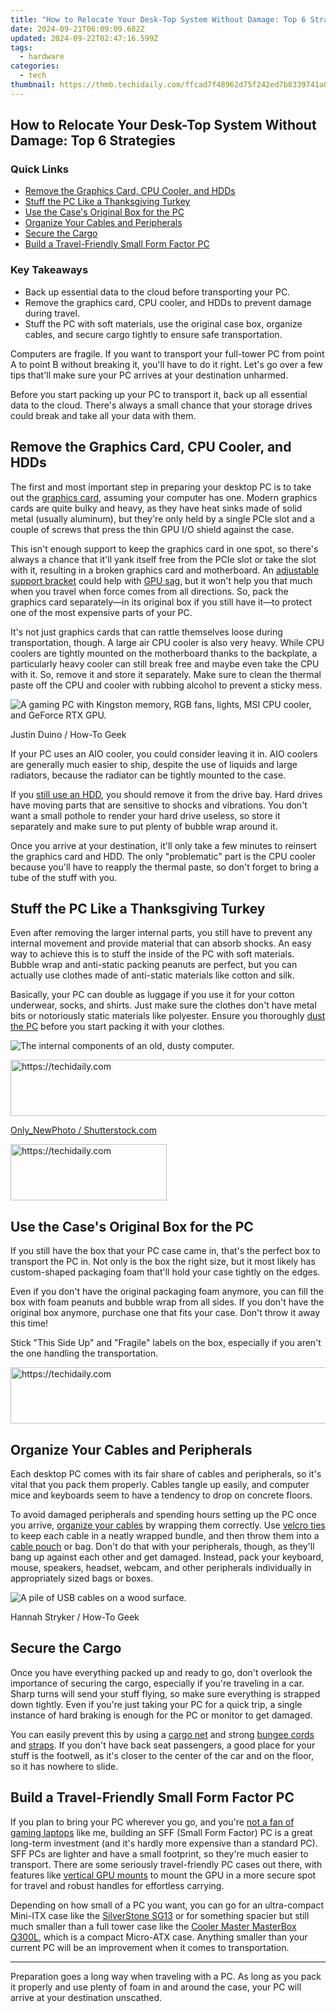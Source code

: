 ```yaml
---
title: "How to Relocate Your Desk-Top System Without Damage: Top 6 Strategies"
date: 2024-09-21T06:09:09.682Z
updated: 2024-09-22T02:47:16.599Z
tags:
  - hardware
categories:
  - tech
thumbnail: https://thmb.techidaily.com/ffcad7f48962d75f242ed7b8339741a057dbb535926e2709bec686a6dd167dd4.jpg
---
```


## How to Relocate Your Desk-Top System Without Damage: Top 6 Strategies

### Quick Links

* [Remove the Graphics Card, CPU Cooler, and HDDs](https://extra-guidance.techidaily.com/2024-approved-newbies-navigation-to-net-worth-on-periscope/)
* [Stuff the PC Like a Thanksgiving Turkey](https://blog-min.techidaily.com/5-ways-to-move-contacts-from-xiaomi-redmi-note-12-pro-4g-to-iphone-131415-drfone-by-drfone-transfer-from-android-transfer-from-android/)
* [Use the Case's Original Box for the PC](https://screen-capture.techidaily.com/updated-chorus-chronicles-music-gadgets-for-2024/)
* [Organize Your Cables and Peripherals](https://article-posts.techidaily.com/20-freepaid-luts-for-dji-mini-2air-2smavic-2-for-2024/)
* [Secure the Cargo](https://graphic-issues.techidaily.com/reestablishing-communication-hdmi-between-gadgets-worked-again/)
* [Build a Travel-Friendly Small Form Factor PC](https://screen-video-capture.techidaily.com/updated-groundbreenas-choosing-first-time-gamers-editing-apps/)

### Key Takeaways

* Back up essential data to the cloud before transporting your PC.
* Remove the graphics card, CPU cooler, and HDDs to prevent damage during travel.
* Stuff the PC with soft materials, use the original case box, organize cables, and secure cargo tightly to ensure safe transportation.

 Computers are fragile. If you want to transport your full-tower PC from point A to point B without breaking it, you'll have to do it right. Let's go over a few tips that'll make sure your PC arrives at your destination unharmed.

 Before you start packing up your PC to transport it, back up all essential data to the cloud. There's always a small chance that your storage drives could break and take all your data with them.

##  Remove the Graphics Card, CPU Cooler, and HDDs

 The first and most important step in preparing your desktop PC is to take out the [graphics card](https://android-unlock.techidaily.com/unlock-vivo-s17-pro-phone-password-without-factory-reset-full-guide-here-by-drfone-android/), assuming your computer has one. Modern graphics cards are quite bulky and heavy, as they have heat sinks made of solid metal (usually aluminum), but they're only held by a single PCIe slot and a couple of screws that press the thin GPU I/O shield against the case.

 This isn't enough support to keep the graphics card in one spot, so there's always a chance that it'll yank itself free from the PCIe slot or take the slot with it, resulting in a broken graphics card and motherboard. An [adjustable support bracket](https://www.amazon.com/Graphics-Brace-Support-Holder-Bracket/dp/B09FPJL1KY?tag=hotoge-20&ascsubtag=UUhtgUeUpU2004063&asc%5Frefurl=https%3A%2F%2Fwww.howtogeek.com%2Ftips-to-safely-transport-your-desktop-pc%2F&asc%5Fcampaign=Evergreen) could help with [GPU sag](https://common-error.techidaily.com/how-incompatible-drivers-can-compromise-the-integrity-of-your-ftdi-synchronous-data-transmission/), but it won't help you that much when you travel when force comes from all directions. So, pack the graphics card separately—in its original box if you still have it—to protect one of the most expensive parts of your PC.

 It's not just graphics cards that can rattle themselves loose during transportation, though. A large air CPU cooler is also very heavy. While CPU coolers are tightly mounted on the motherboard thanks to the backplate, a particularly heavy cooler can still break free and maybe even take the CPU with it. So, remove it and store it separately. Make sure to clean the thermal paste off the CPU and cooler with rubbing alcohol to prevent a sticky mess.

![A gaming PC with Kingston memory, RGB fans, lights, MSI CPU cooler, and GeForce RTX GPU.](https://static1.howtogeekimages.com/wordpress/wp-content/uploads/2024/05/52647613799_89e2459914_o.jpg) 

Justin Duino / How-To Geek

 If your PC uses an AIO cooler, you could consider leaving it in. AIO coolers are generally much easier to ship, despite the use of liquids and large radiators, because the radiator can be tightly mounted to the case.

 If you [still use an HDD](https://video-capture.techidaily.com/updated-2024-approved-obs-full-screen-troubles-now-under-control/), you should remove it from the drive bay. Hard drives have moving parts that are sensitive to shocks and vibrations. You don't want a small pothole to render your hard drive useless, so store it separately and make sure to put plenty of bubble wrap around it.

 Once you arrive at your destination, it'll only take a few minutes to reinsert the graphics card and HDD. The only "problematic" part is the CPU cooler because you'll have to reapply the thermal paste, so don't forget to bring a tube of the stuff with you.

##  Stuff the PC Like a Thanksgiving Turkey

 Even after removing the larger internal parts, you still have to prevent any internal movement and provide material that can absorb shocks. An easy way to achieve this is to stuff the inside of the PC with soft materials. Bubble wrap and anti-static packing peanuts are perfect, but you can actually use clothes made of anti-static materials like cotton and silk.

 Basically, your PC can double as luggage if you use it for your cotton underwear, socks, and shirts. Just make sure the clothes don't have metal bits or notoriously static materials like polyester. Ensure you thoroughly [dust the PC](https://buynow-info.techidaily.com/unveiling-the-power-of-apples-latest-innovation-a-comprehensive-review-of-the-macbook-air-with-m1-chip-202n/) before you start packing it with your clothes.

![The internal components of an old, dusty computer.](https://static1.howtogeekimages.com/wordpress/wp-content/uploads/2024/02/shutterstock_1280305549.jpg) 

<!-- affiliate ads begin -->
<a href="https://review-au.sjv.io/c/5597632/2135315/14409" target="_top" id="2135315">
  <img src="//a.impactradius-go.com/display-ad/14409-2135315" border="0" alt="https://techidaily.com" width="728" height="90"/>
</a>
<img height="0" width="0" src="https://review-au.sjv.io/i/5597632/2135315/14409" style="position:absolute;visibility:hidden;" border="0" />
<!-- affiliate ads end -->

[Only\_NewPhoto / Shutterstock.com](https://www.shutterstock.com/image-photo/inside-details-old-personal-computer-cooler-1280305549)

<!-- affiliate ads begin -->
<a href="https://aligracehair.sjv.io/c/5597632/2135354/19272" target="_top" id="2135354">
  <img src="//a.impactradius-go.com/display-ad/19272-2135354" border="0" alt="https://techidaily.com" width="250" height="90"/>
</a>
<img height="0" width="0" src="https://aligracehair.sjv.io/i/5597632/2135354/19272" style="position:absolute;visibility:hidden;" border="0" />
<!-- affiliate ads end -->

##  Use the Case's Original Box for the PC

 If you still have the box that your PC case came in, that's the perfect box to transport the PC in. Not only is the box the right size, but it most likely has custom-shaped packaging foam that'll hold your case tightly on the edges.

 Even if you don't have the original packaging foam anymore, you can fill the box with foam peanuts and bubble wrap from all sides. If you don't have the original box anymore, purchase one that fits your case. Don't throw it away this time!

 Stick "This Side Up" and "Fragile" labels on the box, especially if you aren't the one handling the transportation.

<!-- affiliate ads begin -->
<a href="https://appsumo.8odi.net/c/5597632/2105877/7443" target="_top" id="2105877">
  <img src="//a.impactradius-go.com/display-ad/7443-2105877" border="0" alt="https://techidaily.com" width="728" height="90"/>
</a>
<img height="0" width="0" src="https://appsumo.8odi.net/i/5597632/2105877/7443" style="position:absolute;visibility:hidden;" border="0" />
<!-- affiliate ads end -->

##  Organize Your Cables and Peripherals

 Each desktop PC comes with its fair share of cables and peripherals, so it's vital that you pack them properly. Cables tangle up easily, and computer mice and keyboards seem to have a tendency to drop on concrete floors.

 To avoid damaged peripherals and spending hours setting up the PC once you arrive, [organize your cables](https://media-tips.techidaily.com/convert-your-mts-videos-to-mp4-with-these-quick-tips-for-windows-11mac-users/) by wrapping them correctly. Use [velcro ties](https://www.amazon.com/VELCRO-Brand-Cable-Ties-100Pk/dp/B001E1Y5O6?tag=hotoge-20&ascsubtag=UUhtgUeUpU2004063&asc%5Frefurl=https%3A%2F%2Fwww.howtogeek.com%2Ftips-to-safely-transport-your-desktop-pc%2F&asc%5Fcampaign=Evergreen) to keep each cable in a neatly wrapped bundle, and then throw them into a [cable pouch](https://www.amazon.com/FYY-Electronic-Organizer-Accessories-Waterproof/dp/B0924H4XB9?tag=hotoge-20&ascsubtag=UUhtgUeUpU2004063&asc%5Frefurl=https%3A%2F%2Fwww.howtogeek.com%2Ftips-to-safely-transport-your-desktop-pc%2F&asc%5Fcampaign=Evergreen) or bag. Don't do that with your peripherals, though, as they'll bang up against each other and get damaged. Instead, pack your keyboard, mouse, speakers, headset, webcam, and other peripherals individually in appropriately sized bags or boxes.

![A pile of USB cables on a wood surface.](https://static1.howtogeekimages.com/wordpress/wp-content/uploads/2024/05/53743808325_2c31e73b60_o.jpg) 

Hannah Stryker / How-To Geek

##  Secure the Cargo

 Once you have everything packed up and ready to go, don't overlook the importance of securing the cargo, especially if you're traveling in a car. Sharp turns will send your stuff flying, so make sure everything is strapped down tightly. Even if you're just taking your PC for a quick trip, a single instance of hard braking is enough for the PC or monitor to get damaged.

 You can easily prevent this by using a [cargo net](https://www.amazon.com/TireTek-4x6-Bungee-Cargo-Net/dp/B07ZQP5QG7/?tag=hotoge-20&ascsubtag=UUhtgUeUpU2004063&asc%5Frefurl=https%3A%2F%2Fwww.howtogeek.com%2Ftips-to-safely-transport-your-desktop-pc%2F&asc%5Fcampaign=Evergreen) and strong [bungee cords](https://www.amazon.com/Cartman-Bungee-Cords-Assortment-Piece/dp/B00S7HKJ1I?tag=hotoge-20&ascsubtag=UUhtgUeUpU2004063&asc%5Frefurl=https%3A%2F%2Fwww.howtogeek.com%2Ftips-to-safely-transport-your-desktop-pc%2F&asc%5Fcampaign=Evergreen) and [straps](https://www.amazon.com/Ratchet-Tie-Down-Straps-Alternative/dp/B01F7KSAGI?tag=hotoge-20&ascsubtag=UUhtgUeUpU2004063&asc%5Frefurl=https%3A%2F%2Fwww.howtogeek.com%2Ftips-to-safely-transport-your-desktop-pc%2F&asc%5Fcampaign=Evergreen). If you don't have back seat passengers, a good place for your stuff is the footwell, as it's closer to the center of the car and on the floor, so it has nowhere to slide.

##  Build a Travel-Friendly Small Form Factor PC

 If you plan to bring your PC wherever you go, and you're [not a fan of gaming laptops](https://ai-video-editing.techidaily.com/updated-how-to-use-motion-blur-on-video-star-for-2024/) like me, building an SFF (Small Form Factor) PC is a great long-term investment (and it's hardly more expensive than a standard PC). SFF PCs are lighter and have a small footprint, so they're much easier to transport. There are some seriously travel-friendly PC cases out there, with features like [vertical GPU mounts](https://win11.techidaily.com/6-ways-to-fix-the-windows-11-mail-app-when-it-shows-html-code-for-emails/) to mount the GPU in a more secure spot for travel and robust handles for effortless carrying.

 Depending on how small of a PC you want, you can go for an ultra-compact Mini-ITX case like the [SilverStone SG13](https://www.amazon.com/SilverStone-Technology-Mini-ITX-Computer-SST-SG13B-USA/dp/B07MNC3JCB?tag=hotoge-20&ascsubtag=UUhtgUeUpU2004063&asc%5Frefurl=https%3A%2F%2Fwww.howtogeek.com%2Ftips-to-safely-transport-your-desktop-pc%2F&asc%5Fcampaign=Evergreen) or for something spacier but still much smaller than a full tower case like the [Cooler Master MasterBox Q300L](https://www.amazon.com/Cooler-Master-Transparent-Adjustable-Ventilated/dp/B0785GRMPG?tag=hotoge-20&ascsubtag=UUhtgUeUpU2004063&asc%5Frefurl=https%3A%2F%2Fwww.howtogeek.com%2Ftips-to-safely-transport-your-desktop-pc%2F&asc%5Fcampaign=Evergreen), which is a compact Micro-ATX case. Anything smaller than your current PC will be an improvement when it comes to transportation.

---

 Preparation goes a long way when traveling with a PC. As long as you pack it properly and use plenty of foam in and around the case, your PC will arrive at your destination unscathed.

<ins class="adsbygoogle"
     style="display:block"
     data-ad-format="autorelaxed"
     data-ad-client="ca-pub-7571918770474297"
     data-ad-slot="1223367746"></ins>

<ins class="adsbygoogle"
     style="display:block"
     data-ad-client="ca-pub-7571918770474297"
     data-ad-slot="8358498916"
     data-ad-format="auto"
     data-full-width-responsive="true"></ins>



